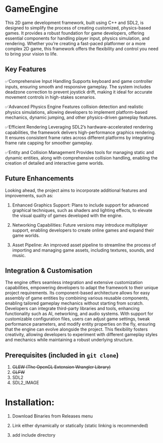 # GameEngine
This 2D game development framework, built using C++ and SDL2, is designed to simplify the process of creating customized, physics-based games. It provides a robust foundation for game developers, offering essential components for handling player input, physics simulation, and rendering. Whether you’re creating a fast-paced platformer or a more complex 2D game, this framework offers the flexibility and control you need to bring your vision to life.

## Key Features

✅Comprehensive Input Handling
Supports keyboard and game controller inputs, ensuring smooth and responsive gameplay. The system includes deadzone correction to prevent joystick drift, making it ideal for accurate movement controls in high-stakes scenarios.

✅Advanced Physics Engine
Features collision detection and realistic physics simulations, allowing developers to implement platform-based mechanics, dynamic jumping, and other physics-driven gameplay features.

✅Efficient Rendering
Leveraging SDL2’s hardware-accelerated rendering capabilities, the framework delivers high-performance graphics rendering. It ensures consistent frame rates across different platforms by integrating frame rate capping for smoother gameplay.

✅Entity and Collision Management
Provides tools for managing static and dynamic entities, along with comprehensive collision handling, enabling the creation of detailed and interactive game worlds.

## Future Enhancements
Looking ahead, the project aims to incorporate additional features and improvements, such as:

1) Enhanced Graphics Support: Plans to include support for advanced graphical techniques, such as shaders and lighting effects, to elevate the visual quality of games developed with the engine.

2) Networking Capabilities: Future versions may introduce multiplayer support, enabling developers to create online games and expand their game worlds.

3) Asset Pipeline: An improved asset pipeline to streamline the process of importing and managing game assets, including textures, sounds, and music.

## Integration & Customisation
The engine offers seamless integration and extensive customization capabilities, empowering developers to adapt the framework to their unique project requirements. Its component-based architecture allows for easy assembly of game entities by combining various reusable components, enabling tailored gameplay mechanics without starting from scratch. Developers can integrate third-party libraries and tools, enhancing functionality such as AI, networking, and audio systems. With support for customizable configuration files, users can adjust game settings, tweak performance parameters, and modify entity properties on the fly, ensuring that the engine can evolve alongside the project. This flexibility fosters creativity, allowing developers to experiment with different gameplay styles and mechanics while maintaining a robust underlying structure.

## Prerequisites (included in ```git clone```) 

1) ~~GLEW (The OpenGL Extension Wrangler Library)~~
2) ~~GLFW~~
3) SDL2
4) SDL2_IMAGE

# Installation:
1) Download Binaries from Releases menu

2) Link either dynamically or statically (static linking is recommended)

3) add include directory
